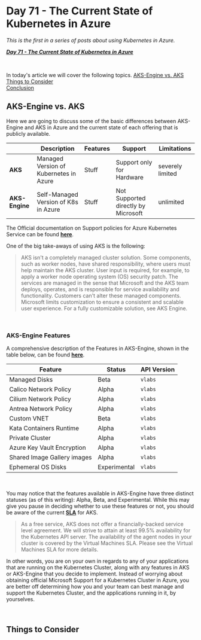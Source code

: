 # Day 71 - The Current State of Kubernetes in Azure

*This is the first in a series of posts about using Kubernetes in Azure.*

***[Day 71 - The Current State of Kubernetes in Azure](./day.71.the.current.state.of.k8s.in.azure.md)***</br>

</br>

In today's article we will cover the following topics.
[AKS-Engine vs. AKS](#aks-engine-vs-aks)</br>
[Things to Consider](#things-to-consider)</br>
[Conclusion](#conclusion)</br>

## AKS-Engine vs. AKS

Here we are going to discuss some of the basic differences between AKS-Engine and AKS in Azure and the current state of each offering that is publicly available.

|               | Description                 | Features                    | Support                     | Limitations                 |
|---------------|-----------------------------|-----------------------------|-----------------------------|-----------------------------|
| **AKS**       | Managed Version of Kubernetes in Azure | Stuff | Support only for Hardware | severely limited |
| **AKS-Engine**| Self-Managed Version of K8s in Azure   | Stuff | Not Supported directly by Microsoft | unlimited |

The Official documentation on Support policies for Azure Kubernetes Service can be found **[here](https://docs.microsoft.com/en-us/azure/aks/support-policies)**.

One of the big take-aways of using AKS is the following:

> AKS isn't a completely managed cluster solution. Some components, such as worker nodes, have shared responsibility, where users must help maintain the AKS cluster. User input is required, for example, to apply a worker node operating system (OS) security patch.
> The services are managed in the sense that Microsoft and the AKS team deploys, operates, and is responsible for service availability and functionality. Customers can't alter these managed components. Microsoft limits customization to ensure a consistent and scalable user experience. For a fully customizable solution, see AKS Engine.

</br>

### AKS-Engine Features

A comprehensive description of the Features in AKS-Engine, shown in the table below, can be found **[here](github.com/Azure/aks-engine/blob/master/docs/topics/features.md)**.

|Feature|Status|API Version|
|---|---|---|
|Managed Disks|Beta|`vlabs`|
|Calico Network Policy|Alpha|`vlabs`|
|Cilium Network Policy|Alpha|`vlabs`|
|Antrea Network Policy|Alpha|`vlabs`|
|Custom VNET|Beta|`vlabs`|
|Kata Containers Runtime|Alpha|`vlabs`|
|Private Cluster|Alpha|`vlabs`|
|Azure Key Vault Encryption|Alpha|`vlabs`|
|Shared Image Gallery images|Alpha|`vlabs`|
|Ephemeral OS Disks|Experimental|`vlabs`|

</br>

You may notice that the features available in AKS-Engine have three distinct statuses (as of this writing): Alpha, Beta, and Experimental. While this may give you pause in deciding whether to use these features or not, you should be aware of the current **[SLA](https://azure.microsoft.com/en-ca/support/legal/sla/kubernetes-service/v1_0/)** for AKS.

> As a free service, AKS does not offer a financially-backed service level agreement. We will strive to attain at least 99.5% availability for the Kubernetes API server. The availability of the agent nodes in your cluster is covered by the Virtual Machines SLA. Please see the Virtual Machines SLA for more details.

In other words, you are on your own in regards to any of your applications that are running on the Kubernetes Cluster, along with any features in AKS or AKS-Engine that you decide to implement. Instead of worrying about obtaining official Microsoft Support for a Kubernetes Cluster in Azure, you are better off determining how you and your team can best manage and support the Kubernetes Cluster, and the applications running in it, by yourselves.

</br>

## Things to Consider

